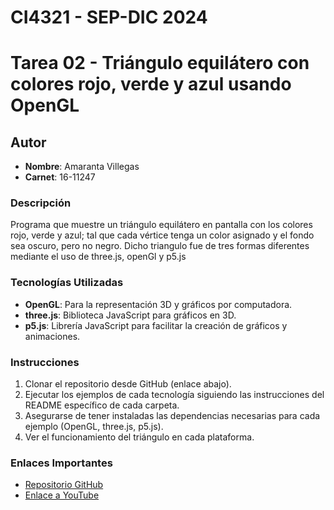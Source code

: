 # CI4321 - SEP-DIC 2024

# Tarea 02 - Triángulo equilátero con colores rojo, verde y azul usando OpenGL

## Autor

- **Nombre**: Amaranta Villegas 
- **Carnet**: 16-11247

### Descripción
Programa que muestre un triángulo equilátero en pantalla con los colores rojo, verde y azul; tal que cada vértice tenga un color asignado y el fondo sea oscuro, pero no negro. Dicho triangulo fue de tres formas diferentes mediante el uso de three.js, openGl y p5.js

### Tecnologías Utilizadas
- **OpenGL**: Para la representación 3D y gráficos por computadora.
- **three.js**: Biblioteca JavaScript para gráficos en 3D.
- **p5.js**: Librería JavaScript para facilitar la creación de gráficos y animaciones.

### Instrucciones
1. Clonar el repositorio desde GitHub (enlace abajo).
2. Ejecutar los ejemplos de cada tecnología siguiendo las instrucciones del README  específico de cada carpeta.
3. Asegurarse de tener instaladas las dependencias necesarias para cada ejemplo (OpenGL, three.js, p5.js).
4. Ver el funcionamiento del triángulo en cada plataforma.

### Enlaces Importantes
- [Repositorio GitHub](https://github.com/amarantaVC/ci4321_Tarea_02_1611247) 
- [Enlace a YouTube](https://youtu.be/-g8_N1KcYSU)